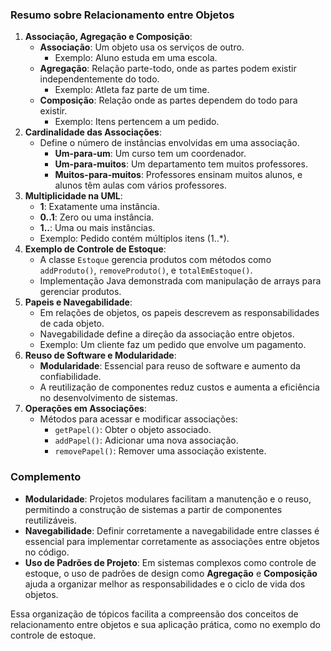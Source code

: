 ### Resumo sobre Relacionamento entre Objetos

1. **Associação, Agregação e Composição**:
    - **Associação**: Um objeto usa os serviços de outro.
        - Exemplo: Aluno estuda em uma escola.
    - **Agregação**: Relação parte-todo, onde as partes podem existir independentemente do todo.
        - Exemplo: Atleta faz parte de um time.
    - **Composição**: Relação onde as partes dependem do todo para existir.
        - Exemplo: Itens pertencem a um pedido.
2. **Cardinalidade das Associações**:
    - Define o número de instâncias envolvidas em uma associação.
        - **Um-para-um**: Um curso tem um coordenador.
        - **Um-para-muitos**: Um departamento tem muitos professores.
        - **Muitos-para-muitos**: Professores ensinam muitos alunos, e alunos têm aulas com vários professores.
3. **Multiplicidade na UML**:
    - **1**: Exatamente uma instância.
    - **0..1**: Zero ou uma instância.
    - **1..**: Uma ou mais instâncias.
    - Exemplo: Pedido contém múltiplos itens (1..*).
4. **Exemplo de Controle de Estoque**:
    - A classe `Estoque` gerencia produtos com métodos como `addProduto()`, `removeProduto()`, e `totalEmEstoque()`.
    - Implementação Java demonstrada com manipulação de arrays para gerenciar produtos.
5. **Papeis e Navegabilidade**:
    - Em relações de objetos, os papeis descrevem as responsabilidades de cada objeto.
    - Navegabilidade define a direção da associação entre objetos.
    - Exemplo: Um cliente faz um pedido que envolve um pagamento.
6. **Reuso de Software e Modularidade**:
    - **Modularidade**: Essencial para reuso de software e aumento da confiabilidade.
    - A reutilização de componentes reduz custos e aumenta a eficiência no desenvolvimento de sistemas.
7. **Operações em Associações**:
    - Métodos para acessar e modificar associações:
        - `getPapel()`: Obter o objeto associado.
        - `addPapel()`: Adicionar uma nova associação.
        - `removePapel()`: Remover uma associação existente.

### Complemento

- **Modularidade**: Projetos modulares facilitam a manutenção e o reuso, permitindo a construção de sistemas a partir de componentes reutilizáveis.
- **Navegabilidade**: Definir corretamente a navegabilidade entre classes é essencial para implementar corretamente as associações entre objetos no código.
- **Uso de Padrões de Projeto**: Em sistemas complexos como controle de estoque, o uso de padrões de design como **Agregação** e **Composição** ajuda a organizar melhor as responsabilidades e o ciclo de vida dos objetos.

Essa organização de tópicos facilita a compreensão dos conceitos de relacionamento entre objetos e sua aplicação prática, como no exemplo do controle de estoque.